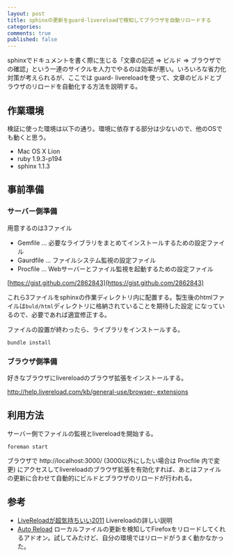 ```yaml
---
layout: post
title: sphinxの更新をguard-livereloadで検知してブラウザを自動リロードする
categories:
comments: true
published: false
---
```

sphinxでドキュメントを書く際に生じる「文章の記述 => ビルド =>
ブラウザでの確認」という一連のサイクルを人力でやるのは効率が悪い。いろいろな省力化対策が考えられるが、ここでは guard-
livereloadを使って、文章のビルドとブラウザのリロードを自動化する方法を説明する。

## 作業環境

検証に使った環境は以下の通り。環境に依存する部分は少ないので、他のOSでも動くと思う。

  * Mac OS X Lion
  * ruby 1.9.3-p194
  * sphinx 1.1.3

## 事前準備

### サーバー側準備

用意するのは3ファイル

  * Gemfile … 必要なライブラリをまとめてインストールするための設定ファイル
  * Gaurdfile … ファイルシステム監視の設定ファイル
  * Procfile … Webサーバーとファイル監視を起動するための設定ファイル

[https://gist.github.com/2862843](https://gist.github.com/2862843)

これら3ファイルをsphinxの作業ディレクトリ内に配置する。製生後のhtmlファイルは`buld/html`ディレクトリに格納されていることを期待した設定
になっているので、必要であれば適宜修正する。

ファイルの設置が終わったら、ライブラリをインストールする。

    
    bundle install
    

### ブラウザ側準備

好きなブラウザにlivereloadのブラウザ拡張をインストールする。

[http://help.livereload.com/kb/general-use/browser-
extensions](http://help.livereload.com/kb/general-use/browser-extensions)

## 利用方法

サーバー側でファイルの監視とlivereloadを開始する。

    
    foreman start
    

ブラウザで http://localhost:3000/ (3000以外にしたい場合は Procfile 内で変更)
にアクセスしてlivereloadのブラウザ拡張を有効化すれば、あとはファイルの更新に合わせて自動的にビルドとブラウザのリロードが行われる。

## 参考

  * [LiveReloadが超気持ちいい2011](http://aligach.net/diary/20110925.html) Livereloadの詳しい説明
  * [Auto Reload](https://addons.mozilla.org/en-US/firefox/addon/auto-reload/) ローカルファイルの更新を検知してFirefoxをリロードしてくれるアドオン。試してみたけど、自分の環境ではリロードがうまく動かなかった。

